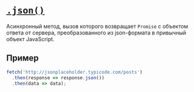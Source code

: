 # [`.json()`](../../index.md)

Асинхронный метод, вызов которого возвращает `Promise` c объектом ответа от сервера, преобразованного из json-формата в привычный объект JavaScript.

## Пример

```js
fetch('http://jsonplaceholder.typicode.com/posts')
  .then(response => response.json())
  .then(data => data);
```
